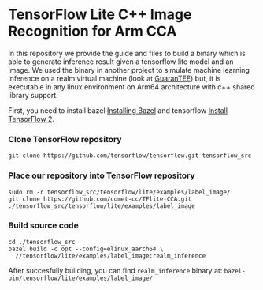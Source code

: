 # TensorFlow Lite C++ Image Recognition for Arm CCA 
In this repository we provide the guide and files to build a binary which is able to generate inference result given a tensorflow lite model and an image. We used the binary in another project to simulate machine learning inference on a realm virtual machine (look at [GuaranTEE](https://github.com/comet-cc/GuaranTEE)) but, it is executable in any linux environment on Arm64 architecture with c++ shared library support. 

First, you need to install bazel [Installing Bazel](https://bazel.build/install) and tensorflow [Install TensorFlow 2](https://www.tensorflow.org/install).

### Clone TensorFlow repository
```
git clone https://github.com/tensorflow/tensorflow.git tensorflow_src
```
### Place our repository into TensorFlow repository
```
sudo rm -r tensorflow_src/tensorflow/lite/examples/label_image/ 
git clone https://github.com/comet-cc/TFlite-CCA.git ./tensorflow_src/tensorflow/lite/examples/label_image
```
### Build source code

```
cd ./tensorflow_src
bazel build -c opt --config=elinux_aarch64 \
  //tensorflow/lite/examples/label_image:realm_inference
```
After succesfully building, you can find `realm_inference` binary at: `bazel-bin/tensorflow/lite/examples/label_image/`
